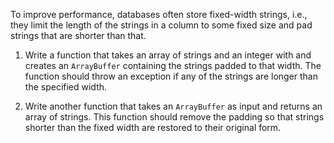 To improve performance,
databases often store <span g="fixed_width_string">fixed-width</span> strings,
i.e.,
they limit the length of the strings in a column to some fixed size
and <span g="pad_string">pad</span> strings that are shorter than that.

1.  Write a function that takes an array of strings and an integer with
    and creates an `ArrayBuffer` containing the strings padded to that width.
    The function should throw an exception if any of the strings
    are longer than the specified width.

2.  Write another function that takes an `ArrayBuffer` as input
    and returns an array of strings.
    This function should remove the padding
    so that strings shorter than the fixed width are restored to their original form.
